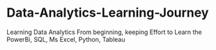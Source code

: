 # Data-Analytics-Learning-Journey
Learning Data Analytics From beginning, keeping Effort to Learn the PowerBi, SQL, Ms Excel, Python, Tableau
